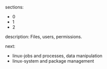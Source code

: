 sections:
  - 0
  - 1
  - 2

description: Files, users, permissions.

next:
  - linux-jobs and processes, data manipulation
  - linux-system and package management
